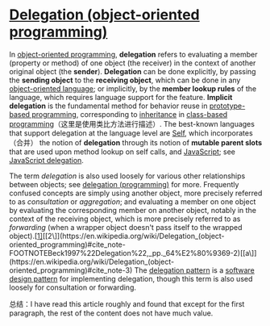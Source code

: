 # [Delegation (object-oriented programming)](https://en.wikipedia.org/wiki/Delegation_(object-oriented_programming))

In [object-oriented programming](https://en.wikipedia.org/wiki/Object-oriented_programming), **delegation** refers to evaluating a member (property or method) of one object (the receiver) in the context of another original object (the **sender**). **Delegation** can be done explicitly, by passing the **sending object** to the **receiving object**, which can be done in any [object-oriented language](https://en.wikipedia.org/wiki/Object-oriented_language); or implicitly, by the **member lookup rules** of the language, which requires language support for the feature. **Implicit delegation** is the fundamental method for behavior reuse in [prototype-based programming](https://en.wikipedia.org/wiki/Prototype-based_programming), corresponding to [inheritance](https://en.wikipedia.org/wiki/Inheritance_(object-oriented_programming)) in [class-based programming](https://en.wikipedia.org/wiki/Class-based_programming)（这里是使用类比方法进行描述）. The best-known languages that support delegation at the language level are [Self](https://en.wikipedia.org/wiki/Self_(programming_language)), which incorporates（合并） the notion of **delegation** through its notion of **mutable parent slots** that are used upon method lookup on self calls, and [JavaScript](https://en.wikipedia.org/wiki/JavaScript); see [JavaScript delegation](https://en.wikipedia.org/wiki/JavaScript#Delegative).

The term *delegation* is also used loosely for various other relationships between objects; see [delegation (programming)](https://en.wikipedia.org/wiki/Delegation_(programming)) for more. Frequently confused concepts are simply using another object, more precisely referred to as *consultation* or *aggregation*; and evaluating a member on one object by evaluating the corresponding member on another object, notably in the context of the receiving object, which is more precisely referred to as *forwarding* (when a wrapper object doesn't pass itself to the wrapped object).[[1\]](https://en.wikipedia.org/wiki/Delegation_(object-oriented_programming)#cite_note-FOOTNOTEGammaHelmJohnsonVlissides1995%22Delegation%22,_pp._20%E2%80%9321-1)[[2\]](https://en.wikipedia.org/wiki/Delegation_(object-oriented_programming)#cite_note-FOOTNOTEBeck1997%22Delegation%22,_pp._64%E2%80%9369-2)[[a\]](https://en.wikipedia.org/wiki/Delegation_(object-oriented_programming)#cite_note-3) The [delegation pattern](https://en.wikipedia.org/wiki/Delegation_pattern) is a [software design pattern](https://en.wikipedia.org/wiki/Software_design_pattern) for implementing delegation, though this term is also used loosely for consultation or forwarding.

总结：I have read this article roughly and found that except for the first paragraph, the rest of the content does not have much value.

